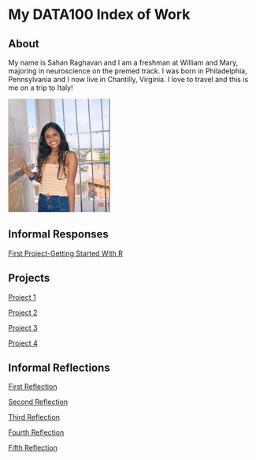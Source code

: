 # My DATA100 Index of Work

## About

My name is Sahan Raghavan and I am a freshman at William and Mary, majoring in neuroscience on the premed track. I was born in Philadelphia, Pennsylvania and I now live in Chantilly, Virginia. I love to travel and this is me on a trip to Italy!

![](Picofself.png)

## Informal Responses

[First Project-Getting Started With R](GettingStartedWithR.md)

## Projects

[Project 1](Martiniqueproj.md)

[Project 2](project2.md)

[Project 3](proj3.md)

[Project 4](project4.md)

## Informal Reflections

[First Reflection](firstreflection.md)

[Second Reflection](Reflection2.md)

[Third Reflection](reflection3.md)

[Fourth Reflection](Reflection4.md)

[Fifth Reflection](finalreflection.md)
